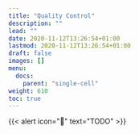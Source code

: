 ```yaml
---
title: "Quality Control"
description: ""
lead: ""
date: 2020-11-12T13:26:54+01:00
lastmod: 2020-11-12T13:26:54+01:00
draft: false
images: []
menu: 
  docs:
    parent: "single-cell"
weight: 610
toc: true
---
```


{{< alert icon="🚧" text="TODO" >}}

